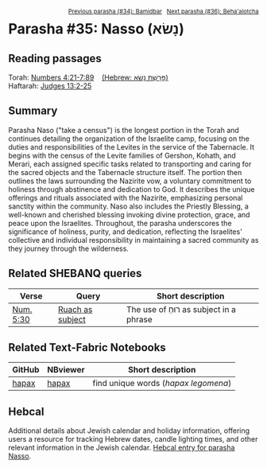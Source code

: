 <span style="float: right;"><sup><a href="../34%20-%20Bamidbar">Previous parasha (#34): Bamidbar</a> &nbsp;&nbsp;<a href="../36%20-%20BehaAlotcha">Next parasha (#36): Beha'alotcha</a></sup></span>

# Parasha #35: Nasso (נָשׂא)

## Reading passages

Torah: [Numbers 4:21-7:89](https://www.stepbible.org/?q=version=NASB2020|reference=Num.4:21-7:89&options=HNVUG) &nbsp;&nbsp; [(Hebrew: פָּרָשַׁת נָשׂא)](https://tikkun.io/#/p/naso)<br>
Haftarah: 
[Judges 13:2-25 ](https://www.stepbible.org/?q=version=NASB2020|reference=Jdg.13:2-25&options=HNVUG)

## Summary

Parasha Naso ("take a census") is the longest portion in the Torah and continues detailing the organization of the Israelite camp, focusing on the duties and responsibilities of the Levites in the service of the Tabernacle. It begins with the census of the Levite families of Gershon, Kohath, and Merari, each assigned specific tasks related to transporting and caring for the sacred objects and the Tabernacle structure itself. The portion then outlines the laws surrounding the Nazirite vow, a voluntary commitment to holiness through abstinence and dedication to God. It describes the unique offerings and rituals associated with the Nazirite, emphasizing personal sanctity within the community. Naso also includes the Priestly Blessing, a well-known and cherished blessing invoking divine protection, grace, and peace upon the Israelites. Throughout, the parasha underscores the significance of holiness, purity, and dedication, reflecting the Israelites' collective and individual responsibility in maintaining a sacred community as they journey through the wilderness.

## Related SHEBANQ queries

Verse | Query | Short description
--- | --- | --- 
<a href="https://www.stepbible.org/?q=version=NASB2020\|reference=Num.5:30&options=HNVUG" target="_blank">Num. 5:30</a> | <a href="https://shebanq.ancient-data.org/hebrew/text?iid=6312	&version=2021&page=1&mr=r&qw=q" target="_blank">Ruach as subject</a> | The use of רוּחַ as subject in a phrase

## Related Text-Fabric Notebooks

GitHub | NBviewer | Short description
---|---|---
[hapax](hapax.ipynb) | [hapax](https://nbviewer.org/github/tonyjurg/Parashot/blob/main/WeeklyParasha/35%20-%20Nasso/hapax.ipynb)| find unique words (*hapax legomena*)

## Hebcal

Additional details about Jewish calendar and holiday information, offering users a resource for tracking Hebrew dates, candle lighting times, and other relevant information in the Jewish calendar. [Hebcal entry for parasha Nasso](https://www.hebcal.com/sedrot/nasso).


